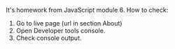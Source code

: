 It's homework from JavaScript module 6. How to check:

1. Go to live page (url in section About)
2. Open Developer tools console.
3. Check console output.
